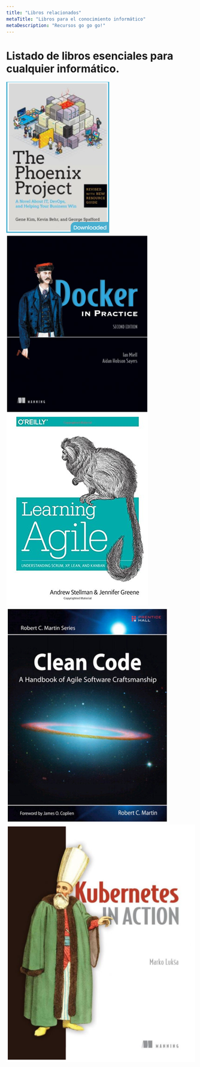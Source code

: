 ```yaml
---
title: "Libros relacionados"
metaTitle: "Libros para el conocimiento informático"
metaDescription: "Recursos go go go!"
---
```


# Listado de libros esenciales para cualquier informático.

[![imagen.png](/.attachments/imagen-fc4c6d37-044e-40b1-b55f-2b6f38f9eed9.png)](https://b-ok.lat/book/2492502/73a17e)
[![imagen.png](/.attachments/imagen-17638eb6-0b80-4aae-9711-3f8d0ea9a83c.png)](https://b-ok.lat/book/3686586/b83c40)
[![imagen.png](/.attachments/imagen-a72aa96b-e306-4897-9747-22b3b0732fc7.png)](https://b-ok.lat/book/2481170/e6fe39)
[![imagen.png](/.attachments/imagen-ce32c906-9bcf-416b-bf6f-5bc87397259c.png)](https://b-ok.lat/book/634988/95818e)
[![imagen.png](/.attachments/imagen-aa82f208-1d66-4f33-9f29-00e36c5c3d85.png)](https://b-ok.lat/book/3501783/96abdc)




